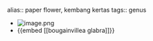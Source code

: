 alias:: paper flower, kembang kertas
tags:: genus

- ![image.png](../assets/image_1713848926886_0.png)
- {{embed [[bougainvillea glabra]]}}
